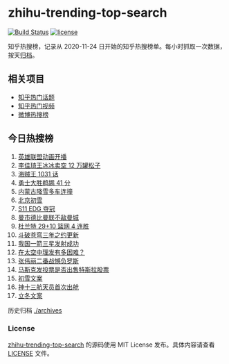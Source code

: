 # zhihu-trending-top-search

[![Build Status](https://github.com/justjavac/zhihu-trending-top-search/workflows/ci/badge.svg?branch=main)](https://github.com/justjavac/zhihu-trending-top-search/actions)
[![license](https://img.shields.io/github/license/justjavac/zhihu-trending-top-search)](https://github.com/justjavac/zhihu-trending-top-search/blob/main/LICENSE)

知乎热搜榜，记录从 2020-11-24 日开始的知乎热搜榜单。每小时抓取一次数据，按天[归档](./archives)。

## 相关项目

- [知乎热门话题](https://github.com/justjavac/zhihu-trending-hot-questions)
- [知乎热门视频](https://github.com/justjavac/zhihu-trending-hot-video)
- [微博热搜榜](https://github.com/justjavac/weibo-trending-hot-search)

## 今日热搜榜

<!-- BEGIN -->
<!-- 最后更新时间 Mon Nov 08 2021 04:13:17 GMT+0800 (China Standard Time) -->

1. [英雄联盟动画开播](https://www.zhihu.com/search?q=英雄联盟双城之战)
1. [李佳琦王冰冰卖空 12 万罐松子](https://www.zhihu.com/search?q=李佳琦王冰冰)
1. [海贼王 1031 话](https://www.zhihu.com/search?q=海贼王)
1. [勇士大胜鹈鹕 41 分](https://www.zhihu.com/search?q=勇士)
1. [内蒙古降雪多车连撞](https://www.zhihu.com/search?q=内蒙古降雪)
1. [北京初雪](https://www.zhihu.com/search?q=北京初雪)
1. [S11 EDG 夺冠](https://www.zhihu.com/search?q=edg夺冠)
1. [曼市德比曼联不敌曼城](https://www.zhihu.com/search?q=曼城)
1. [杜兰特 29+10 篮网 4 连胜](https://www.zhihu.com/search?q=篮网)
1. [斗破苍穹三年之约更新](https://www.zhihu.com/search?q=斗破苍穹三年之约)
1. [我国一箭三星发射成功](https://www.zhihu.com/search?q=一箭三星)
1. [在太空中理发有多困难？](https://www.zhihu.com/search?q=太空中理发)
1. [张伟丽二番战憾负罗斯](https://www.zhihu.com/search?q=张伟丽)
1. [马斯克发投票是否出售特斯拉股票](https://www.zhihu.com/search?q=马斯克)
1. [初雪文案](https://www.zhihu.com/search?q=下雪文案)
1. [神十三航天员首次出舱](https://www.zhihu.com/search?q=神十三出舱)
1. [立冬文案](https://www.zhihu.com/search?q=立冬文案)

<!-- END -->

历史归档 [./archives](./archives)

### License

[zhihu-trending-top-search](https://github.com/justjavac/zhihu-trending-top-search)
的源码使用 MIT License 发布。具体内容请查看 [LICENSE](./LICENSE) 文件。
